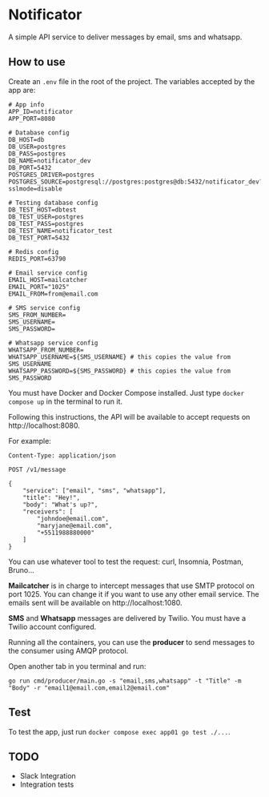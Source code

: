 # Notificator

A simple API service to deliver messages by email, sms and whatsapp.

## How to use

Create an `.env` file in the root of the project. The variables accepted by the app are:

```
# App info
APP_ID=notificator
APP_PORT=8080

# Database config
DB_HOST=db
DB_USER=postgres
DB_PASS=postgres
DB_NAME=notificator_dev
DB_PORT=5432
POSTGRES_DRIVER=postgres
POSTGRES_SOURCE=postgresql://postgres:postgres@db:5432/notificator_dev?sslmode=disable

# Testing database config
DB_TEST_HOST=dbtest
DB_TEST_USER=postgres
DB_TEST_PASS=postgres
DB_TEST_NAME=notificator_test
DB_TEST_PORT=5432

# Redis config
REDIS_PORT=63790

# Email service config
EMAIL_HOST=mailcatcher
EMAIL_PORT="1025"
EMAIL_FROM=from@email.com

# SMS service config
SMS_FROM_NUMBER=
SMS_USERNAME=
SMS_PASSWORD=

# Whatsapp service config
WHATSAPP_FROM_NUMBER=
WHATSAPP_USERNAME=${SMS_USERNAME} # this copies the value from SMS_USERNAME
WHATSAPP_PASSWORD=${SMS_PASSWORD} # this copies the value from SMS_PASSWORD
```

You must have Docker and Docker Compose installed. Just type `docker compose up` in the terminal to run it.

Following this instructions, the API will be available to accept requests on http://localhost:8080.

For example:

```
Content-Type: application/json

POST /v1/message

{
    "service": ["email", "sms", "whatsapp"],
    "title": "Hey!",
    "body": "What's up?",
    "receivers": [
        "johndoe@email.com",
        "maryjane@email.com",
        "+5511988880000"
    ]
}
```

You can use whatever tool to test the request: curl, Insomnia, Postman, Bruno...

**Mailcatcher** is in charge to intercept messages that use SMTP protocol on port 1025. You can change it if you want to use any other email service.
The emails sent will be available on http://localhost:1080.

**SMS** and **Whatsapp** messages are delivered by Twilio. You must have a Twilio account configured.

Running all the containers, you can use the **producer** to send messages to the consumer using AMQP protocol.

Open another tab in you terminal and run:

```
go run cmd/producer/main.go -s "email,sms,whatsapp" -t "Title" -m "Body" -r "email1@email.com,email2@email.com"
```

## Test

To test the app, just run `docker compose exec app01 go test ./...`.

## TODO

- Slack Integration
- Integration tests
